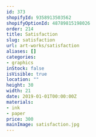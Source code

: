 ```yaml
---
id: 373
shopifyId: 9358913503562
shopifyOptionId: 48789815198026
order: 214
title: Satisfaction
slug: satisfaction
url: art-works/satisfaction
aliases: []
categories:
- graphics
inStock: false
isVisible: true
location: ""
height: 30
width: 21
date: 2019-01-01T00:00:00Z
materials:
- ink
- paper
price: 300
mainImage: satisfaction.jpg
---
```

